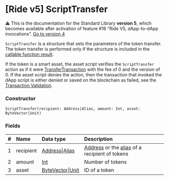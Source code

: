 # [Ride v5] ScriptTransfer

:warning: This is the documentation for the Standard Library **version 5**, which becomes available after activation of feature #16 “Ride V5, dApp-to-dApp invocations”. [Go to version 4](/en/ride/structures/script-actions/script-transfer)

`ScriptTransfer` is a structure that sets the parameters of the token transfer. The token transfer is performed only if the structure is included in the [callable function result](/en/ride/v5/functions/callable-function#invocation-result-2).

If the token is a smart asset, the asset script verifies the `ScriptTransfer` action as if it were [TransferTransaction](/en/ride/v5/structures/transaction-structures/transfer-transaction) with the fee of 0 and the version of 0. If the asset script denies the action, then the transaction that invoked the dApp script is either denied or saved on the blockchain as failed, see the [Transaction Validation](/en/blockchain/transaction/transaction-validation).

### Constructor

``` ride
ScriptTransfer(recipient: Address|Alias, amount: Int, asset: ByteVector|Unit)
```

### Fields

|   #   | Name | Data type | Description |
| :--- | :--- | :--- | :--- |
| 1 | recipient | [Address](/en/ride/v5/structures/common-structures/address)&#124;[Alias](/en/ride/v5/structures/common-structures/alias) | [Address](/en/blockchain/account/address) or the [alias](/en/blockchain/account/alias) of a recipient of tokens |
| 2 | amount | [Int](/en/ride/v5/data-types/int) | Number of tokens |
| 3 | asset | [ByteVector](/en/ride/v5/data-types/byte-vector)&#124;[Unit](/en/ride/v5/data-types/unit) | ID of a token |
